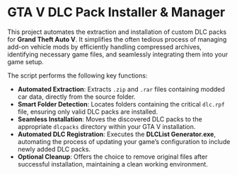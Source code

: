 # GTA V DLC Pack Installer & Manager

This project automates the extraction and installation of custom DLC packs for **Grand Theft Auto V**. It simplifies the often tedious process of managing add-on vehicle mods by efficiently handling compressed archives, identifying necessary game files, and seamlessly integrating them into your game setup.

The script performs the following key functions:
- **Automated Extraction**: Extracts `.zip` and `.rar` files containing modded car data, directly from the source folder.
- **Smart Folder Detection**: Locates folders containing the critical `dlc.rpf` file, ensuring only valid DLC packs are installed.
- **Seamless Installation**: Moves the discovered DLC packs to the appropriate `dlcpacks` directory within your GTA V installation.
- **Automated DLC Registration**: Executes the **DLCList Generator.exe**, automating the process of updating your game’s configuration to include newly added DLC packs.
- **Optional Cleanup**: Offers the choice to remove original files after successful installation, maintaining a clean working environment.


